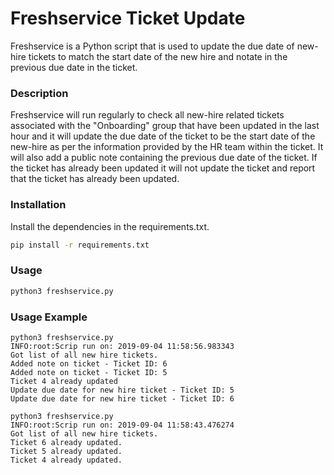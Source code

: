 # Freshservice Ticket Update

Freshservice is a Python script that is used to update the due date of new-hire tickets to match the start date of the new hire and notate in the previous due date in the ticket.

### Description

Freshservice will run regularly to check all new-hire related tickets associated with the "Onboarding" group that have been updated in the last hour and it will update the due date of the ticket to be the start date of the new-hire as per the information provided by the HR team within the ticket. It will also add a public note containing the previous due date of the ticket. If the ticket has already been updated it will not update the ticket and report that the ticket has already been updated.

### Installation

Install the dependencies in the requirements.txt.

```bash
pip install -r requirements.txt
```

### Usage

```python
python3 freshservice.py
```

### Usage Example

```
python3 freshservice.py
INFO:root:Scrip run on: 2019-09-04 11:58:56.983343
Got list of all new hire tickets.
Added note on ticket - Ticket ID: 6
Added note on ticket - Ticket ID: 5
Ticket 4 already updated
Update due date for new hire ticket - Ticket ID: 5
Update due date for new hire ticket - Ticket ID: 6

python3 freshservice.py
INFO:root:Scrip run on: 2019-09-04 11:58:43.476274
Got list of all new hire tickets.
Ticket 6 already updated.
Ticket 5 already updated.
Ticket 4 already updated.
```
